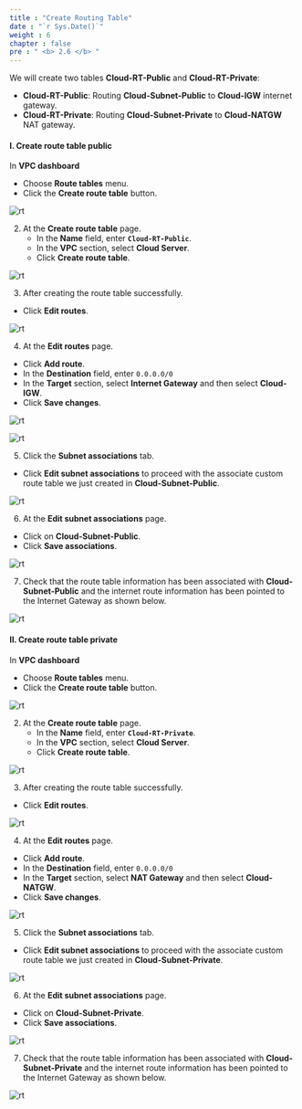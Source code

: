 ```yaml
---
title : "Create Routing Table"
date : "`r Sys.Date()`"
weight : 6
chapter : false
pre : " <b> 2.6 </b> "
---
```



We will create two tables **Cloud-RT-Public** and **Cloud-RT-Private**:
  - **Cloud-RT-Public**: Routing **Cloud-Subnet-Public** to **Cloud-IGW** internet gateway.
  - **Cloud-RT-Private**: Routing **Cloud-Subnet-Private** to **Cloud-NATGW** NAT gateway.

#### I. Create route table public

In **VPC dashboard**
  + Choose **Route tables** menu.
  + Click the **Create route table** button.

![rt](/aws-fcj/ws1/images/2.cloudserver/rt-01.png)

2. At the **Create route table** page.
    + In the **Name** field, enter **`Cloud-RT-Public`**.
    + In the **VPC** section, select **Cloud Server**.
    + Click **Create route table**.

![rt](/aws-fcj/ws1/images/2.cloudserver/rt-02.png)

3. After creating the route table successfully.
  + Click **Edit routes**.

![rt](/aws-fcj/ws1/images/2.cloudserver/rt-03.png)


4. At the **Edit routes** page.
  + Click **Add route**.
  + In the **Destination** field, enter `0.0.0.0/0`
  + In the **Target** section, select **Internet Gateway** and then select **Cloud-IGW**.
  + Click **Save changes**.

![rt](/aws-fcj/ws1/images/2.cloudserver/rt-04.png)

![rt](/aws-fcj/ws1/images/2.cloudserver/rt-05.png)

5. Click the **Subnet associations** tab.
  + Click **Edit subnet associations** to proceed with the associate custom route table we just created in **Cloud-Subnet-Public**.

![rt](/aws-fcj/ws1/images/2.cloudserver/rt-07.png)

6. At the **Edit subnet associations** page.
  + Click on **Cloud-Subnet-Public**.
  + Click **Save associations**.

![rt](/aws-fcj/ws1/images/2.cloudserver/rt-06.png)


7. Check that the route table information has been associated with **Cloud-Subnet-Public** and the internet route information has been pointed to the Internet Gateway as shown below.

![rt](/aws-fcj/ws1/images/2.cloudserver/rt-08.png)



#### II. Create route table private

In **VPC dashboard**
  + Choose **Route tables** menu.
  + Click the **Create route table** button.

![rt](/aws-fcj/ws1/images/2.cloudserver/rt-01.png)

2. At the **Create route table** page.
    + In the **Name** field, enter **`Cloud-RT-Private`**.
    + In the **VPC** section, select **Cloud Server**.
    + Click **Create route table**.

![rt](/aws-fcj/ws1/images/2.cloudserver/rt-10.png)

3. After creating the route table successfully.
  + Click **Edit routes**.

![rt](/aws-fcj/ws1/images/2.cloudserver/rt-11.png)


4. At the **Edit routes** page.
  + Click **Add route**.
  + In the **Destination** field, enter `0.0.0.0/0`
  + In the **Target** section, select **NAT Gateway** and then select **Cloud-NATGW**.
  + Click **Save changes**.

![rt](/aws-fcj/ws1/images/2.cloudserver/rt-12.png)

5. Click the **Subnet associations** tab.
  + Click **Edit subnet associations** to proceed with the associate custom route table we just created in **Cloud-Subnet-Private**.

![rt](/aws-fcj/ws1/images/2.cloudserver/rt-13.png)

6. At the **Edit subnet associations** page.
  + Click on **Cloud-Subnet-Private**.
  + Click **Save associations**.

![rt](/aws-fcj/ws1/images/2.cloudserver/rt-14.png)


7. Check that the route table information has been associated with **Cloud-Subnet-Private** and the internet route information has been pointed to the Internet Gateway as shown below.

![rt](/aws-fcj/ws1/images/2.cloudserver/rt-15.png)